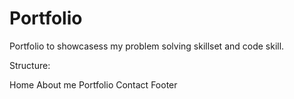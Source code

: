 # Portfolio

Portfolio to showcasess my problem solving skillset and code skill.

Structure:

Home
About me
Portfolio
Contact
Footer
